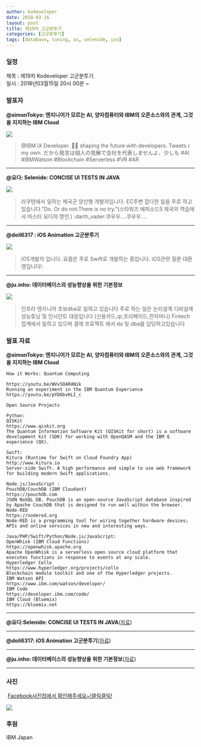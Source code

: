 ```yaml
---
author: kodeveloper
date: 2018-03-16
layout: post
title: 제19차 고군분투기
categories: [고군분투기]
tags: [database, tuning, ai, selenide, ios]
---
```


### 일정

제목 : 제19차 Kodeveloper 고군분투기  
일시 : 2018년03월15일 20시 00분 ~

### 발표자

**@simonTokyo: 엔지니어가 모르는 AI, 양자컴퓨터와 IBM의 오픈소스와의 관계, 그것을 지지하는 IBM Cloud**

![](https://user-images.githubusercontent.com/2956728/52692635-ca349b80-2fa7-11e9-8052-164766348b73.jpg)

>@IBM iX Developer. 👨‍🎨 shaping the future with developers. Tweets r my own. だから発言は個人の見解で会社を代表しませんよ、少しも #AI #IBMWatson #Blockchain #Serverless #VR #AR

---

**@요다: Selenide: CONCISE UI TESTS IN JAVA**

![](https://user-images.githubusercontent.com/2956728/52692739-14b61800-2fa8-11e9-9ce9-30b1dd16257f.jpg)

>라쿠텐에서 일하는 제국군 양산형 개발자입니다. EC주변 잡다한 일을 주로 하고 있습니다."Do. Or do not.There is no try."(스타워즈 에피소드5 제국의 역습에서 마스터 요다의 명언.) :darth_vader:쿠우우....쿠우우....

---

**@doil6317 : iOS Animation 고군분투기**

![](https://user-images.githubusercontent.com/2956728/52692831-5a72e080-2fa8-11e9-9d81-318b2dee6a08.jpg)

>iOS개발자 입니다. 요즘은 주로 Swift로 개발하는 중입니다. iOS관련 질문 대환영입니다!.

---

**@ju.inho: 데이터베이스의 성능향상을 위한 기본정보**

![](https://user-images.githubusercontent.com/2956728/52692913-8e4e0600-2fa8-11e9-8508-26c90f7faccb.jpg)

>인프라 엔지니어 초보dba로 일하고 있습니다 주로 하는 일은 논리설계 디비설계 성능튜닝 및 인시던트 대응입니다 (신용카드,qr,프리페이드,전자머니) Fintech업계에서 일하고 있으며 결재 프로젝트 에서 da 및 dba를 담당하고있습니다

### 발표 자료

**@simonTokyo: 엔지니어가 모르는 AI, 양자컴퓨터와 IBM의 오픈소스와의 관계, 그것을 지지하는 IBM Cloud**
```
How it Works: Quantum Computing

https://youtu.be/WVv5OAR4Nik
Running an experiment in the IBM Quantum Experience
https://youtu.be/pYD6bvKLI_c

Open Source Projects

Python:
QISKit
https://www.qiskit.org
The Quantum Information Software Kit (QISKit for short) is a software development kit (SDK) for working with OpenQASM and the IBM Q experience (QX).

Swift:
Kitura (Runtime for Swift on Cloud Foundry App)
http://www.kitura.io
Server-side Swift. A high performance and simple to use web framework for building modern Swift applications.

Node.js/JavaScript :
PouchDB/CouchDB (IBM Cloudant)
https://pouchdb.com
JSON NoSQL DB. PouchDB is an open-source JavaScript database inspired by Apache CouchDB that is designed to run well within the browser.
Node-RED
https://nodered.org
Node-RED is a programming tool for wiring together hardware devices; APIs and online services in new and interesting ways.

Java/PHP/Swift/Python/Node.js/JavaScript:
OpenWhisk (IBM Cloud Functions)
https://openwhisk.apache.org
Apache OpenWhisk is a serverless open source cloud platform that executes functions in response to events at any scale.
Hyperledger Cello
https://www.hyperledger.org/projects/cello
Blockchain module toolkit and one of the Hyperledger projects.
IBM Watson API
https://www.ibm.com/watson/developer/
IBM Code
https://developer.ibm.com/code/
IBM Cloud (Bluemix)
https://bluemix.net
```

---

**@요다:Selenide: CONCISE UI TESTS IN JAVA**([자료](https://docs.google.com/presentation/d/1WI5rYHtxHFLgNXjnHy0W4wBa-MNKdgzWQNnZ-QsGU-M/edit#slide=id.p))

---

**@doli6317: iOS Animation 고군분투기**([자료](https://docs.google.com/presentation/d/1LQ45OjI8eINvJ9-OqlKow-keHRJAo5zHM6c841qeeDc/edit#slide=id.g353ebdbd6a_2_50))

---

**@ju.inho: 데이터베이스의 성능향상을 위한 기본정보**([자료](https://drive.google.com/file/d/1eO842cIMmKVquzJIZHD91sF9H2oD6VH9/view))

---

### 사진

 [Facebook사진첩에서 확인해주세요~!클릭클릭!](https://www.facebook.com/media/set/?set=oa.2052709921640409&type=3)

![](https://user-images.githubusercontent.com/2956728/52693058-01577c80-2fa9-11e9-8143-0221281499ea.jpg)

### 후원

IBM Japan
